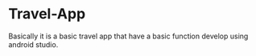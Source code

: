 # Travel-App
Basically it is a basic travel app that have a basic function develop using android studio.
